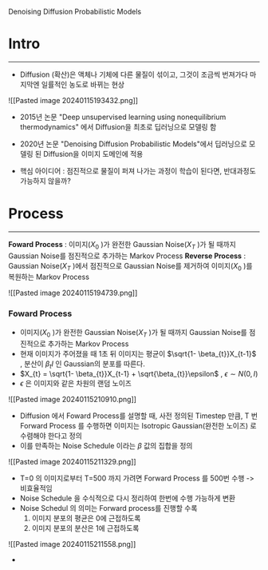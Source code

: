 Denoising Diffusion Probabilistic Models


# Intro
---
- Diffusion (확산)은 액체나 기체에 다른 물질이 섞이고, 그것이 조금씩 번져가다 마지막엔 일률적인 농도로 바뀌는 현상

![[Pasted image 20240115193432.png]]


- 2015년 논문 "Deep unsupervised learning using nonequilibrium thermodynamics" 에서 Diffusion을 최초로 딥러닝으로 모델링 함

- 2020년 논문 "Denoising Diffusion Probabilistic Models"에서 딥러닝으로 모델링 된 Diffusion을 이미지 도메인에 적용
- 핵심 아이디어 : 점진적으로 물질이 퍼져 나가는 과정이 학습이 된다면, 반대과정도 가능하지 않을까?





# Process
---
**Foward Process** : 이미지($X_{0}$ )가 완전한 Gaussian Noise($X_{T}$ )가 될 때까지 Gaussian Noise를 점진적으로 추가하는 Markov Process
**Reverse Process** :  Gaussian Noise($X_{T}$ )에서 점진적으로 Gaussian Noise를 제거하여 이미지($X_{0}$ )를 복원하는 Markov Process

![[Pasted image 20240115194739.png]]


### Foward Process

- 이미지($X_{0}$ )가 완전한 Gaussian Noise($X_{T}$ )가 될 때까지 Gaussian Noise를 점진적으로 추가하는 Markov Process
- 현재 이미지가 주어졌을 때 1초 뒤 이미지는 평균이 $\sqrt{1- \beta_{t}}X_{t-1}$ , 분산이 $\beta_{t}I$ 인 Gaussian의 분포를 따른다.
- $X_{t} = \sqrt{1- \beta_{t}}X_{t-1} + \sqrt{\beta_{t}}\epsilon$ , $\epsilon \sim N(0,I)$ 
- $\epsilon$ 은 이미지와 같은 차원의 랜덤 노이즈 

![[Pasted image 20240115210910.png]]

- Diffusion 에서 Foward Process를 설명할 때, 사전 정의된 Timestep 만큼, T 번 Forward Process 를 수행하면 이미지는 Isotropic Gaussian(완전한 노이즈) 로 수렴해야 한다고 정의
- 이를 만족하는 Noise Schedule 이라는 $\beta$ 값의 집합을 정의

![[Pasted image 20240115211329.png]]

- T=0 의 이미지로부터 T=500 까지 가려면 Forward Process 를 500번 수행 -> 비효율적임
- Noise Schedule 을 수식적으로 다시 정리하여 한번에 수행 가능하게 변환
- Noise Schedul 의 의미는 Forward process를 진행할 수록
	1. 이미지 분포의 평균은 0에 근접하도록
	2. 이미지 분포의 분산은 1에 근접하도록
		

![[Pasted image 20240115211558.png]]

- 